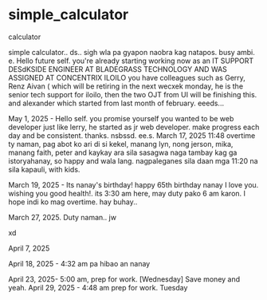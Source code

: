 # simple_calculator
calculator


simple calculator..
ds..
sigh wla pa gyapon naobra kag natapos. busy ambi. e.
Hello future self. you're already starting working now as an IT SUPPORT DESdKSIDE ENGINEER AT BLADEGRASS TECHNOLOGY AND WAS ASSIGNED AT CONCENTRIX ILOILO
you have colleagues such as Gerry, Renz Aivan ( which will be retiring in the next wecxek monday, he is the senior tech support for iloilo, then the two OJT from UI will be finishing this. and alexander which started from last month of february. eeeds...

May 1, 2025 - Hello self. you promise yourself you wanted to be web developer just like lerry, he started as jr web developer. make progress each day and be consistent. thanks.
nsbssd.
 ee.s.
March 17, 2025 11:48 overtime ty naman, pag abot ko ari di si kekel, manang lyn, nong jerson, mika, manang faith, peter and kaykay ara sila sasagwa naga tambay kag ga istoryahanay, so happy and wala lang. nagpaleganes sila daan mga 11:20 na sila kapauli, with kids.

March 19, 2025 - Its nanay's birthday! happy 65th birthday nanay I love you. wishing you good health!. its 3:30 am here, may duty pako 6 am karon. I hope indi ko mag overtime. hay buhay..

March 27, 2025. Duty naman..
jw

xd

April 7, 2025

April 18, 2025 - 4:32 am pa hibao an nanay

April 23, 2025- 5:00 am, prep for work. [Wednesday] Save money and yeah.
April 29, 2025 - 4:48 am prep for work. Tuesday
